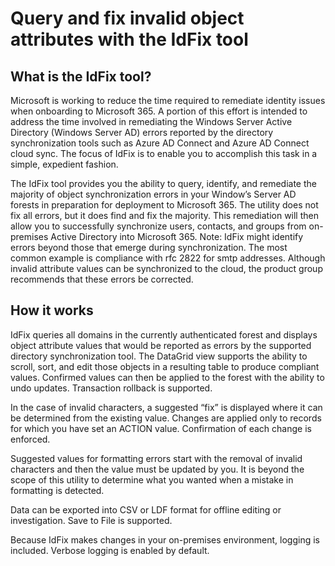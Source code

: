 # Query and fix invalid object attributes with the IdFix tool 

## What is the IdFix tool?

Microsoft is working to reduce the time required to remediate identity issues when onboarding to Microsoft 365. A portion of this effort is intended to address the time involved in remediating the Windows Server Active Directory (Windows Server AD)   errors reported by the directory synchronization tools such as Azure AD Connect and Azure AD Connect cloud sync. The focus of IdFix is to enable you to accomplish this task in a simple, expedient fashion.

The IdFix tool provides you the ability to query, identify, and remediate the majority of object synchronization errors in your Window’s Server AD forests in preparation for deployment to Microsoft 365. The utility does not fix all errors, but it does find and fix the majority. This remediation will then allow you to successfully synchronize users, contacts, and groups from on-premises Active Directory into Microsoft 365.
Note: IdFix might identify   errors beyond those that emerge during synchronization. The most common example is compliance with rfc 2822 for smtp addresses. Although invalid attribute values can be synchronized to the cloud, the product group recommends that these errors be corrected.

## How it works    

IdFix queries all domains in the currently authenticated forest and displays object attribute values that would be reported as errors by the supported directory synchronization tool. The DataGrid view supports the ability to scroll, sort, and edit those objects in a resulting table to produce compliant values. Confirmed values can then be applied to the forest with the ability to undo updates. Transaction rollback is supported.

In the case of invalid characters, a suggested “fix” is displayed where it can be determined from the existing value. Changes are applied only to records for which you have set an ACTION value. Confirmation of each change is enforced.

Suggested values for formatting errors start with the removal of invalid characters and then the value must be updated by you. It is beyond the scope of this utility to determine what you wanted when a mistake in formatting is detected.

Data can be exported into CSV or LDF format for offline editing or investigation. Save to File is supported.

Because IdFix makes changes in your on-premises environment, logging is included. Verbose logging is enabled by default.

